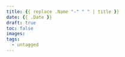 ```yaml
---
title: {{ replace .Name "-" " " | title }}
date: {{ .Date }}
draft: true
toc: false
images:
tags: 
  - untagged
---
```


